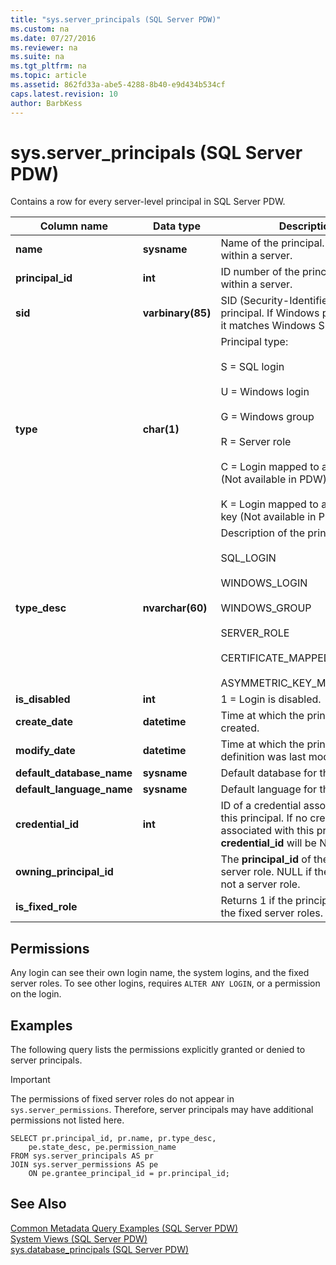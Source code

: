 ```yaml
---
title: "sys.server_principals (SQL Server PDW)"
ms.custom: na
ms.date: 07/27/2016
ms.reviewer: na
ms.suite: na
ms.tgt_pltfrm: na
ms.topic: article
ms.assetid: 862fd33a-abe5-4288-8b40-e9d434b534cf
caps.latest.revision: 10
author: BarbKess
---
```

# sys.server_principals (SQL Server PDW)
Contains a row for every server-level principal in SQL Server PDW.  
  
|Column name|Data type|Description|  
|---------------|-------------|---------------|  
|**name**|**sysname**|Name of the principal. Is unique within a server.|  
|**principal_id**|**int**|ID number of the principal. Is unique within a server.|  
|**sid**|**varbinary(85)**|SID (Security-Identifier) of the principal. If Windows principal, then it matches Windows SID.|  
|**type**|**char(1)**|Principal type:<br /><br />S = SQL login<br /><br />U = Windows login<br /><br />G = Windows group<br /><br />R = Server role<br /><br />C = Login mapped to a certificate (Not available in PDW)<br /><br />K = Login mapped to an asymmetric key (Not available in PDW)|  
|**type_desc**|**nvarchar(60)**|Description of the principal type:<br /><br />SQL_LOGIN<br /><br />WINDOWS_LOGIN<br /><br />WINDOWS_GROUP<br /><br />SERVER_ROLE<br /><br />CERTIFICATE_MAPPED_LOGIN<br /><br />ASYMMETRIC_KEY_MAPPED_LOGIN|  
|**is_disabled**|**int**|1 = Login is disabled.|  
|**create_date**|**datetime**|Time at which the principal was created.|  
|**modify_date**|**datetime**|Time at which the principal definition was last modified.|  
|**default_database_name**|**sysname**|Default database for this principal.|  
|**default_language_name**|**sysname**|Default language for this principal.|  
|**credential_id**|**int**|ID of a credential associated with this principal. If no credential is associated with this principal, **credential_id** will be NULL.|  
|**owning_principal_id**||The **principal_id** of the owner of a server role. NULL if the principal is not a server role.|  
|**is_fixed_role**||Returns 1 if the principal is one of the fixed server roles.|  
  
## Permissions  
Any login can see their own login name, the system logins, and the fixed server roles. To see other logins, requires `ALTER ANY LOGIN`, or a permission on the login.  
  
## Examples  
The following query lists the permissions explicitly granted or denied to server principals.  
  
> [!IMPORTANT]  
> The permissions of fixed server roles do not appear in `sys.server_permissions`. Therefore, server principals may have additional permissions not listed here.  
  
```  
SELECT pr.principal_id, pr.name, pr.type_desc,   
    pe.state_desc, pe.permission_name   
FROM sys.server_principals AS pr   
JOIN sys.server_permissions AS pe   
    ON pe.grantee_principal_id = pr.principal_id;  
```  
  
## See Also  
[Common Metadata Query Examples &#40;SQL Server PDW&#41;](../../mpp/sqlpdw/common-metadata-query-examples-sql-server-pdw.md)  
[System Views &#40;SQL Server PDW&#41;](../../mpp/sqlpdw/system-views-sql-server-pdw.md)  
[sys.database_principals &#40;SQL Server PDW&#41;](../../mpp/sqlpdw/sys-database-principals-sql-server-pdw.md)  
  
